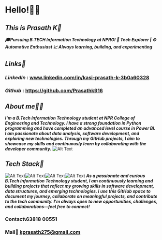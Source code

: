 # **Hello!👋🏻**
##  ***This is Prasath K🚀***
***🎓Pursuing B.TECH Information Technology at NPRGI***
***🚀 Tech Explorer | ⚙️ Automotive Enthusiast 📈 Always learning, building, and experimenting***
## ***Links🔗***
### ***LinkedIn*** : www.linkedin.com/in/kasi-prasath-k-3b0a60328
### ***Github*** : https://github.com/Prasathk916
## ***About me🤙🏻***
***I'm a B.Tech Information Technology student at NPR College of Engineering and Technology. I have a strong foundation in Python programming and have completed an advanced level course in Power BI. I am passionate about data analysis, software development, and exploring new technologies. Through my GitHub projects, I aim to showcase my skills and continuously learn by collaborating with the developer community.***
![Alt Text](https://64.media.tumblr.com/2cb3fa0063f6b417f14c9626a79cc4fb/tumblr_ofuf0yiSME1tslewgo1_540.gif) 
## ***Tech Stack🤖***
![Alt Text](https://encrypted-tbn0.gstatic.com/images?q=tbn:ANd9GcR_qk-3RiV8dohBMcvkHlOUYvvoJdNWvBuXhA&s)![Alt Text](https://qbico.pl/wp-content/uploads/2021/03/ms-power-bi-main.webp)![Alt Text](https://encrypted-tbn0.gstatic.com/images?q=tbn:ANd9GcTCabYF9ds2Xn6B67cHys0C1IYufBMUqIVBYsMBrspPPnw51BvYot26vtCug5PqzG0UNp4&usqp=CAU)![Alt Text](https://encrypted-tbn0.gstatic.com/images?q=tbn:ANd9GcRC-mKvRLZnhwQC44Haci9zQhFaKdzN7DBHVA&s)
***As a passionate and curious B.Tech Information Technology student, I am continuously learning and building projects that reflect my growing skills in software development, data structures, and emerging technologies. I use this GitHub space to document my journey, collaborate on meaningful projects, and contribute to the tech community. I'm always open to new opportunities, challenges, and collaborations—feel free to connect!***
### **Contact📞63818 00551**
### **Mail📧 kprasath275@gmail.com**
